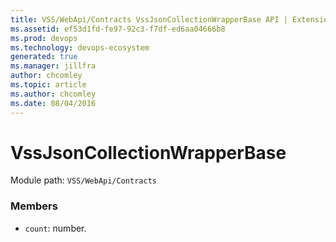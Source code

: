 ```yaml
---
title: VSS/WebApi/Contracts VssJsonCollectionWrapperBase API | Extensions for Azure DevOps Services
ms.assetid: ef53d1fd-fe97-92c3-f7df-ed6aa04666b8
ms.prod: devops
ms.technology: devops-ecosystem
generated: true
ms.manager: jillfra
author: chcomley
ms.topic: article
ms.author: chcomley
ms.date: 08/04/2016
---
```


# VssJsonCollectionWrapperBase

Module path: `VSS/WebApi/Contracts`


### Members

* `count`: number. 

